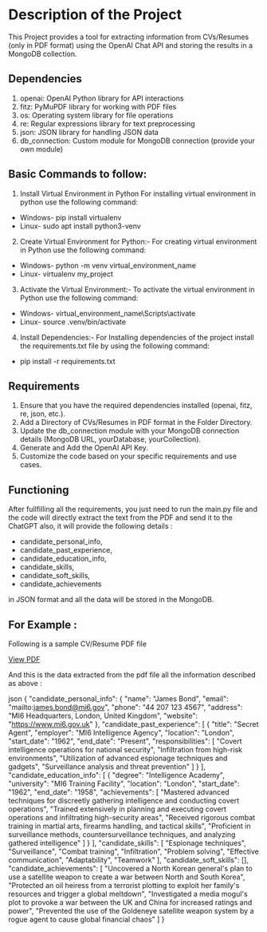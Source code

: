 # Description of the Project
This Project provides a tool for extracting information from CVs/Resumes (only in PDF format) using the OpenAI Chat API and storing the results in a MongoDB collection.

## Dependencies
1. openai: OpenAI Python library for API interactions
2. fitz: PyMuPDF library for working with PDF files
3. os: Operating system library for file operations
4. re: Regular expressions library for text preprocessing
5. json: JSON library for handling JSON data
6. db_connection: Custom module for MongoDB connection (provide your own module)

## Basic Commands to follow:
1. Install Virtual Environment in Python
For installing virtual environment in python use the following command:

- Windows- pip install virtualenv
- Linux- sudo apt install python3-venv

2. Create Virtual Environment for Python:-
For creating virtual environment in Python use the following command:

- Windows- python -m venv virtual_environment_name
- Linux- virtualenv my_project

3. Activate the Virtual Environment:-
To activate the virtual environment in Python use the following command:

- Windows- virtual_environment_name\Scripts\activate
- Linux- source .venv/bin/activate

4. Install Dependencies:-
For Installing dependencies of the project install the requirements.txt file by using the following command:
- pip install -r requirements.txt

## Requirements
1. Ensure that you have the required dependencies installed (openai, fitz, re, json, etc.).
2. Add a Directory of CVs/Resumes in PDF format in the Folder Directory.
3. Update the db_connection module with your MongoDB connection details (MongoDB URL, yourDatabase, yourCollection).
4. Generate and Add the OpenAI API Key.
5. Customize the code based on your specific requirements and use cases.

## Functioning
After fullfilling all the requirements, you just need to run the main.py file and the code will directly extract the text from the PDF and send it to the ChatGPT also, it will provide the following details :
+ candidate_personal_info,
+ candidate_past_experience,
+ candidate_education_info,
+ candidate_skills,
+ candidate_soft_skills,
+ candidate_achievements

in JSON format and all the data will be stored in the MongoDB.

## For Example :
Following is a sample CV/Resume PDF file

[View PDF]([ResumeDocs\sample_resume1.pdf](https://github.com/aadhartg/AI_resume_extractor/blob/main/ResumeDocs/sample_resume1.pdf))

And this is the data extracted from the pdf file all the information described as above :

json
{
    "candidate_personal_info": {
        "name": "James Bond",
        "email": "mailto:james.bond@mi6.gov",
        "phone": "44 207 123 4567",
        "address": "MI6 Headquarters, London, United Kingdom",
        "website": "https://www.mi6.gov.uk"
    },
    "candidate_past_experience": [
        {
            "title": "Secret Agent",
            "employer": "MI6 Intelligence Agency",
            "location": "London",
            "start_date": "1962",
            "end_date": "Present",
            "responsibilities": [
                "Covert intelligence operations for national security",
                "Infiltration from high-risk environments",
                "Utilization of advanced espionage techniques and gadgets",
                "Surveillance analysis and threat prevention"
            ]
        }
    ],
    "candidate_education_info": [
        {
            "degree": "Intelligence Academy",
            "university": "MI6 Training Facility",
            "location": "London",
            "start_date": "1962",
            "end_date": "1958",
            "achievements": [
                "Mastered advanced techniques for discreetly gathering intelligence and conducting covert operations",
                "Trained extensively in planning and executing covert operations and infiltrating high-security areas",
                "Received rigorous combat training in martial arts, firearms handling, and tactical skills",
                "Proficient in surveillance methods, countersurveillance techniques, and analyzing gathered intelligence"
            ]
        }
    ],
    "candidate_skills": [
        "Espionage techniques",
        "Surveillance",
        "Combat training",
        "Infiltration",
        "Problem solving",
        "Effective communication",
        "Adaptability",
        "Teamwork"
    ],
    "candidate_soft_skills": [],
    "candidate_achievements": [
        "Uncovered a North Korean general's plan to use a satellite weapon to create a war between North and South Korea",
        "Protected an oil heiress from a terrorist plotting to exploit her family's resources and trigger a global meltdown",
        "Investigated a media mogul's plot to provoke a war between the UK and China for increased ratings and power",
        "Prevented the use of the Goldeneye satellite weapon system by a rogue agent to cause global financial chaos"
    ]
}


